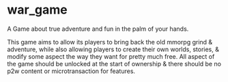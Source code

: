 # war_game

A Game about true adventure and fun in the palm of your hands.

This game aims to allow its players to bring back the old mmorpg grind & adventure, while also allowing players to create their own worlds, stories, & modify 
some aspect the way they want for pretty much free.
All aspect of the game should be unlocked at the start of ownership & there should be no p2w content or microtransaction for features.
